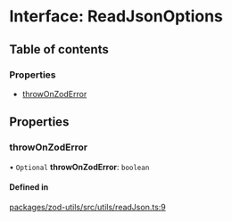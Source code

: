 # Interface: ReadJsonOptions

## Table of contents

### Properties

- [throwOnZodError](ReadJsonOptions.md#throwonzoderror)

## Properties

### throwOnZodError

• `Optional` **throwOnZodError**: `boolean`

#### Defined in

[packages/zod-utils/src/utils/readJson.ts:9](https://github.com/jakubmazanec/js-tools/blob/dbf0e41/packages/zod-utils/src/utils/readJson.ts#L9)
